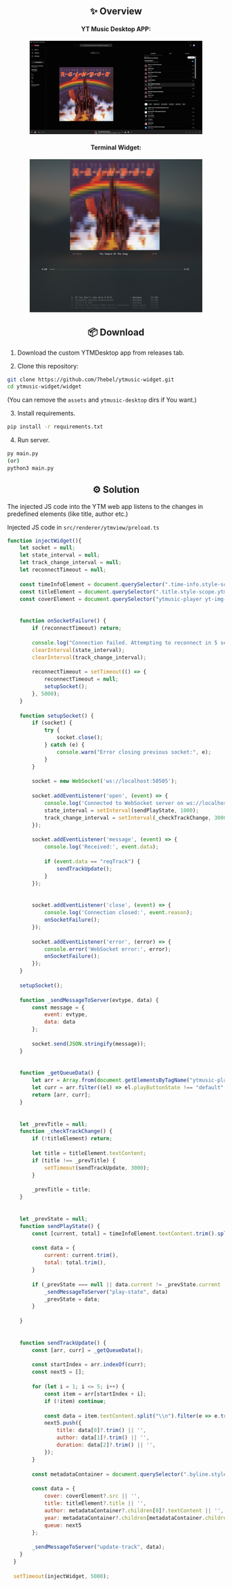 <div align="center">
    <h2>✨ Overview</h2>
</div>

<div align="center">
    <h4>YT Music Desktop APP:</h4>
    <img src="./assets/ytm.png" width="400" alt="ytmusic" />
</div>

<div align="center">
    <h4>Terminal Widget:</h4>
    <img src="./assets/app.png" width="400" alt="widget" />
</div>

<div align="center">
    <h2>📦 Download</h2>
</div>

1. Download the custom YTMDesktop app from releases tab.

2. Clone this repository:

```bash
git clone https://github.com/7hebel/ytmusic-widget.git
cd ytmusic-widget/widget
```

(You can remove the `assets` and `ytmusic-desktop` dirs if You want.)

3. Install requirements.

```bash
pip install -r requirements.txt
```

4. Run server.

```bash
py main.py 
(or)
python3 main.py
```

<div align="center">
    <h2>⚙️ Solution</h2>
</div>

The injected JS code into the YTM web app listens to the changes in predefined elements (like title, author etc.)

Injected JS code in `src/renderer/ytmview/preload.ts`

```js
function injectWidget(){
    let socket = null;
    let state_interval = null;
    let track_change_interval = null;
    let reconnectTimeout = null;
    
    const timeInfoElement = document.querySelector(".time-info.style-scope.ytmusic-player-bar");
    const titleElement = document.querySelector(".title.style-scope.ytmusic-player-bar");
    const coverElement = document.querySelector("ytmusic-player yt-img-shadow img");
    

    function onSocketFailure() {
        if (reconnectTimeout) return;

        console.log("Connection failed. Attempting to reconnect in 5 seconds...");
        clearInterval(state_interval);
        clearInterval(track_change_interval);

        reconnectTimeout = setTimeout(() => {
            reconnectTimeout = null;
            setupSocket();
        }, 5000);
    }
    
    function setupSocket() {
        if (socket) {
            try {
                socket.close();
            } catch (e) {
                console.warn("Error closing previous socket:", e);
            }
        }

        socket = new WebSocket('ws://localhost:50505');

        socket.addEventListener('open', (event) => {
            console.log('Connected to WebSocket server on ws://localhost:50505');
            state_interval = setInterval(sendPlayState, 1000);
            track_change_interval = setInterval(_checkTrackChange, 3000);
        });
        
        socket.addEventListener('message', (event) => {
            console.log('Received:', event.data);
        
            if (event.data == "reqTrack") {
                sendTrackUpdate();
            }
        });
        
        
        socket.addEventListener('close', (event) => {
            console.log('Connection closed:', event.reason);
            onSocketFailure();
        });
        
        socket.addEventListener('error', (error) => {
            console.error('WebSocket error:', error);
            onSocketFailure();
        });
    }
    
    setupSocket();
    
    function _sendMessageToServer(evtype, data) {
        const message = {
            event: evtype,
            data: data
        };
    
        socket.send(JSON.stringify(message));
    }
    
    
    function _getQueueData() {
        let arr = Array.from(document.getElementsByTagName("ytmusic-player-queue-item")).filter(e => e.parentNode.id !== "counterpart-renderer");
        let curr = arr.filter((el) => el.playButtonState !== "default" && el.playButtonState !== undefined)[0];
        return [arr, curr];
    }
    
    
    let _prevTitle = null;
    function _checkTrackChange() {
        if (!titleElement) return;
    
        let title = titleElement.textContent;
        if (title !== _prevTitle) {
            setTimeout(sendTrackUpdate, 3000);
        }
    
        _prevTitle = title;
    }
    
    
    let _prevState = null;
    function sendPlayState() {
        const [current, total] = timeInfoElement.textContent.trim().split("/");
    
        const data = {
            current: current.trim(),
            total: total.trim(),
        }
    
        if (_prevState === null || data.current != _prevState.current || data.total != _prevState.total) {
            _sendMessageToServer("play-state", data)
            _prevState = data;
        }
    
    }
    
    
    function sendTrackUpdate() {
        const [arr, curr] = _getQueueData();
    
        const startIndex = arr.indexOf(curr);
        const next5 = [];
    
        for (let i = 1; i <= 5; i++) {
            const item = arr[startIndex + i];
            if (!item) continue;
    
            const data = item.textContent.split("\\n").filter(e => e.trim());
            next5.push({
                title: data[0]?.trim() || '',
                author: data[1]?.trim() || '',
                duration: data[2]?.trim() || '',
            });
        }
        
        const metadataContainer = document.querySelector(".byline.style-scope.ytmusic-player-bar.complex-string")

        const data = {
            cover: coverElement?.src || '',
            title: titleElement?.title || '',
            author: metadataContainer?.children[0]?.textContent || '',
            year: metadataContainer?.children[metadataContainer.children.length - 1]?.textContent || '',
            queue: next5
        };
        
        _sendMessageToServer("update-track", data);
    }
  }

  setTimeout(injectWidget, 5000);
```

